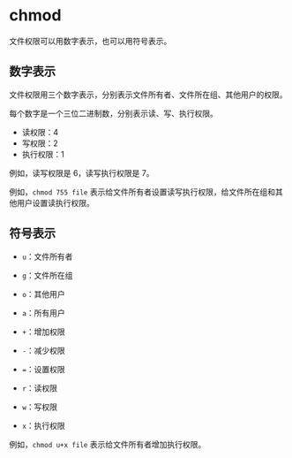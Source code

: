 # chmod

文件权限可以用数字表示，也可以用符号表示。

## 数字表示

文件权限用三个数字表示，分别表示文件所有者、文件所在组、其他用户的权限。

每个数字是一个三位二进制数，分别表示读、写、执行权限。

- 读权限：4
- 写权限：2
- 执行权限：1

例如，读写权限是 6，读写执行权限是 7。

例如，`chmod 755 file` 表示给文件所有者设置读写执行权限，给文件所在组和其他用户设置读执行权限。

## 符号表示

- `u`：文件所有者
- `g`：文件所在组
- `o`：其他用户
- `a`：所有用户

- `+`：增加权限
- `-`：减少权限
- `=`：设置权限

- `r`：读权限
- `w`：写权限
- `x`：执行权限
    
例如，`chmod u+x file` 表示给文件所有者增加执行权限。
